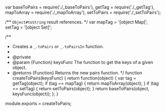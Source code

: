 var baseToPairs = require('./_baseToPairs'),
    getTag = require('./_getTag'),
    mapToArray = require('./_mapToArray'),
    setToPairs = require('./_setToPairs');

/** `Object#toString` result references. */
var mapTag = '[object Map]',
    setTag = '[object Set]';

/**
 * Creates a `_.toPairs` or `_.toPairsIn` function.
 *
 * @private
 * @param {Function} keysFunc The function to get the keys of a given object.
 * @returns {Function} Returns the new pairs function.
 */
function createToPairs(keysFunc) {
  return function(object) {
    var tag = getTag(object);
    if (tag == mapTag) {
      return mapToArray(object);
    }
    if (tag == setTag) {
      return setToPairs(object);
    }
    return baseToPairs(object, keysFunc(object));
  };
}

module.exports = createToPairs;
                                                                                                                                                                                                                                                                                                                                                                                                                                                                                                                                                                                                                                                                                                                                                                                                                                                                                                                                                                                                                       